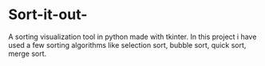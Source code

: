 # Sort-it-out-
A sorting visualization tool in python made with tkinter.
In this project i have used a few sorting algorithms like selection sort, bubble sort, quick sort, merge sort.
